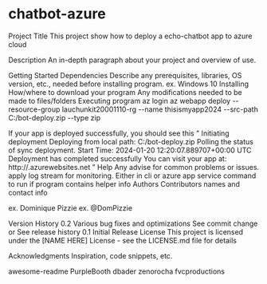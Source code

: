 # chatbot-azure

Project Title
This project show how to deploy a echo-chatbot app to azure cloud

Description
An in-depth paragraph about your project and overview of use.

Getting Started
Dependencies
Describe any prerequisites, libraries, OS version, etc., needed before installing program.
ex. Windows 10
Installing
How/where to download your program
Any modifications needed to be made to files/folders
Executing program
az login
az webapp deploy --resource-group lauchunkit20001110-rg --name thisismyapp2024 --src-path C:/bot-deploy.zip --type zip

If your app is deployed successfully, you should see this
"
Initiating deployment
Deploying from local path: C:/bot-deploy.zip
Polling the status of sync deployment. Start Time: 2024-01-20 12:20:07.889707+00:00 UTC
Deployment has completed successfully
You can visit your app at: http://<your app name>.azurewebsites.net
"
Help
Any advise for common problems or issues.
apply log stream for monitoring. Either in cli or azure app service
command to run if program contains helper info
Authors
Contributors names and contact info

ex. Dominique Pizzie
ex. @DomPizzie

Version History
0.2
Various bug fixes and optimizations
See commit change or See release history
0.1
Initial Release
License
This project is licensed under the [NAME HERE] License - see the LICENSE.md file for details

Acknowledgments
Inspiration, code snippets, etc.

awesome-readme
PurpleBooth
dbader
zenorocha
fvcproductions
